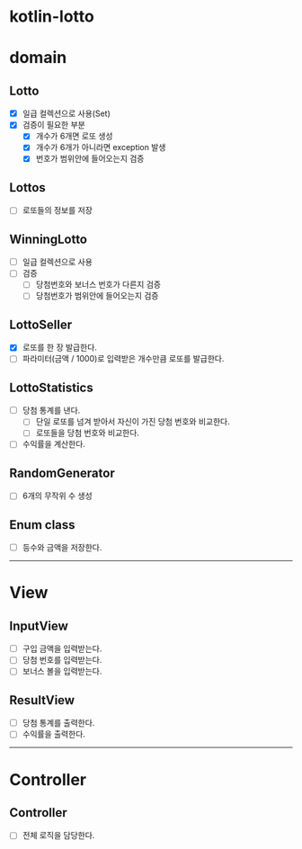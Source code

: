 # kotlin-lotto

# domain
## Lotto
- [X] 일급 컬렉션으로 사용(Set)  
- [X] 검증이 필요한 부분  
    - [X] 개수가 6개면 로또 생성
    - [X] 개수가 6개가 아니라면 exception 발생
    - [X] 번호가 범위안에 들어오는지 검증  

## Lottos 
- [ ] 로또들의 정보를 저장  
 
## WinningLotto
- [ ] 일급 컬렉션으로 사용
- [ ] 검증
  - [ ] 당첨번호와 보너스 번호가 다른지 검증
  - [ ] 당첨번호가 범위안에 들어오는지 검증

## LottoSeller
- [X] 로또를 한 장 발급한다.  
- [ ] 파라미터(금액 / 1000)로 입력받은 개수만큼 로또를 발급한다.  

## LottoStatistics
- [ ] 당첨 통계를 낸다.  
    - [ ] 단일 로또를 넘겨 받아서 자신이 가진 당첨 번호와 비교한다.  
  - [ ] 로또들을 당첨 번호와 비교한다.  
- [ ] 수익률을 계산한다.  

## RandomGenerator
- [ ] 6개의 무작위 수 생성

## Enum class
- [ ] 등수와 금액을 저장한다.

---

# View
## InputView
- [ ] 구입 금액을 입력받는다.  
- [ ] 당첨 번호를 입력받는다.  
- [ ] 보너스 볼을 입력받는다.  

## ResultView
- [ ] 당첨 통계를 출력한다.  
- [ ] 수익률을 출력한다.  

---

# Controller
## Controller
- [ ] 전체 로직을 담당한다.  
